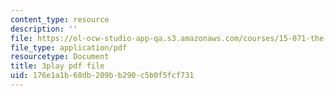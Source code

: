```yaml
---
content_type: resource
description: ''
file: https://ol-ocw-studio-app-qa.s3.amazonaws.com/courses/15-071-the-analytics-edge-spring-2017/176e1a1b68db209bb290c5b0f5fcf731_8hBr-bpykso.pdf
file_type: application/pdf
resourcetype: Document
title: 3play pdf file
uid: 176e1a1b-68db-209b-b290-c5b0f5fcf731
---
```

